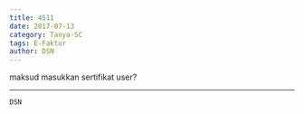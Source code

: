```yaml
---
title: 4511
date: 2017-07-13
category: Tanya-SC
tags: E-Faktur
author: DSN
---
```


maksud masukkan sertifikat user?

---



`DSN`
